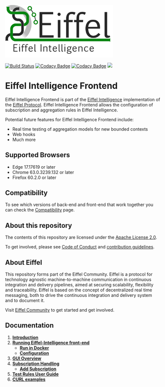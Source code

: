 <!---
   Copyright 2017-2018 Ericsson AB.
   For a full list of individual contributors, please see the commit history.

   Licensed under the Apache License, Version 2.0 (the "License");
   you may not use this file except in compliance with the License.
   You may obtain a copy of the License at

       http://www.apache.org/licenses/LICENSE-2.0

   Unless required by applicable law or agreed to in writing, software
   distributed under the License is distributed on an "AS IS" BASIS,
   WITHOUT WARRANTIES OR CONDITIONS OF ANY KIND, either express or implied.
   See the License for the specific language governing permissions and
   limitations under the License.
--->

<img src="./images/eiffel-intelligence-logo.png" alt="Eiffel Intelligence" width="350"/>

[![Build Status](https://travis-ci.org/eiffel-community/eiffel-intelligence-frontend.svg?branch=master)](https://travis-ci.org/eiffel-community/eiffel-intelligence-frontend)
[![Codacy Badge](https://api.codacy.com/project/badge/Grade/bbbaaa716e4542188ea66b9104e0e9b6)](https://www.codacy.com/manual/eiffel-intelligence-maintainers/eiffel-intelligence-frontend?utm_source=github.com&amp;utm_medium=referral&amp;utm_content=eiffel-community/eiffel-intelligence-frontend&amp;utm_campaign=Badge_Grade)
[![Codacy Badge](https://api.codacy.com/project/badge/Coverage/bbbaaa716e4542188ea66b9104e0e9b6)](https://www.codacy.com/app/eiffel-intelligence-maintainers/eiffel-intelligence-frontend?utm_source=github.com&amp;utm_medium=referral&amp;utm_content=eiffel-community/eiffel-intelligence-frontend&amp;utm_campaign=Badge_Coverage)
[![](https://jitpack.io/v/eiffel-community/eiffel-intelligence-frontend.svg)](https://jitpack.io/#eiffel-community/eiffel-intelligence-frontend)

# Eiffel Intelligence Frontend
Eiffel Intelligence Frontend is part of the [Eiffel Intelligence](https://github.com/eiffel-community/eiffel-intelligence) 
implementation of the [Eiffel Protocol](https://github.com/eiffel-community/eiffel). 
Eiffel Intelligence Frontend allows the configuration of subscription and aggregation rules in Eiffel Intelligence.

Potential future features for Eiffel Intelligence Frontend include:
*  Real time testing of aggregation models for new bounded contexts
*  Web hooks
*  Much more

## Supported Browsers
*  Edge 17.17619 or later
*  Chrome 63.0.3239.132 or later
*  Firefox 60.2.0 or later

## Compatibility
To see which versions of back-end and front-end that work together you can 
check the [Compatibility](https://github.com/eiffel-community/eiffel-intelligence/blob/master/wiki/compatibility.md) page.

## About this repository
The contents of this repository are licensed under the [Apache License 2.0](./LICENSE).

To get involved, please see [Code of Conduct](./CODE_OF_CONDUCT.md) and [contribution guidelines](./CONTRIBUTING.md).

## About Eiffel
This repository forms part of the Eiffel Community. Eiffel is a protocol for 
technology agnostic machine-to-machine communication in continuous integration 
and delivery pipelines, aimed at securing scalability, flexibility and 
traceability. Eiffel is based on the concept of decentralized real time 
messaging, both to drive the continuous integration and delivery system and 
to document it.

Visit [Eiffel Community](https://eiffel-community.github.io) to get started and get involved.

## Documentation

1.  [**Introduction**](wiki/index.md)
1.  [**Running Eiffel-Intelligence front-end**](wiki/running-eiffel-intelligence-frontend.md)
    -  [**Run in Docker**](wiki/docker.md)
    -  [**Configuration**](wiki/configuration.md)
1.  [**GUI Overview**](wiki/GUI-overview.md)
1.  [**Subscription Handling**](wiki/subscription-handling.md)
    -  [**Add Subscription**](wiki/add-subscription.md)
1.  [**Test Rules User Guide**](wiki/test-rules.md)
1.  [**CURL examples**](wiki/curl-examples.md)
